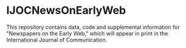 # IJOCNewsOnEarlyWeb
This repository contains data, code and supplemental information for "Newspapers on the Early Web," which will appear in print in the International Journal of Communication. 
